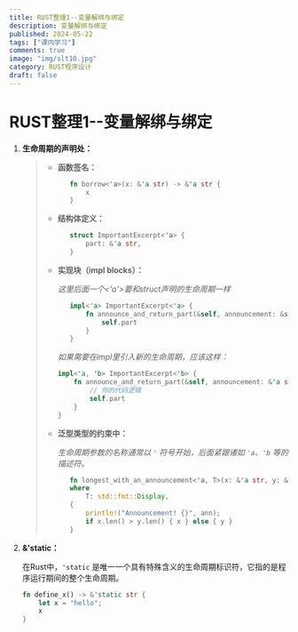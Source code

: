 ```yaml
---
title: RUST整理1--变量解绑与绑定
description: 变量解绑与绑定
published: 2024-05-22
tags: ["课内学习"]
comments: true
image: "img/slt10.jpg"
category: RUST程序设计
draft: false
---
```




# RUST整理1--变量解绑与绑定



1. **生命周期的声明处：**

   > - **函数签名：**
   >
   >   ```rust
   >      fn borrow<'a>(x: &'a str) -> &'a str {
   >          x
   >      }
   >   ```
   >
   > - **结构体定义：**
   >
   >   ```rust
   >      struct ImportantExcerpt<'a> {
   >          part: &'a str,
   >      }
   >   ```
   >
   > - **实现块（impl blocks）：**
   >
   >   *这里后面一个<'a'>要和struct声明的生命周期一样*
   >
   >   ```rust
   >      impl<'a> ImportantExcerpt<'a> {
   >          fn announce_and_return_part(&self, announcement: &str) -> &'a str {
   >              self.part
   >          }
   >      }
   >   ```
   >
   >   *如果需要在impl里引入新的生命周期，应该这样：*
   >
   >   ```rust
   >   impl<'a, 'b> ImportantExcerpt<'b> {
   >       fn announce_and_return_part(&self, announcement: &'a str) -> &'b str {
   >           // 你的代码逻辑
   >           self.part
   >       }
   >   }
   >   ```
   >
   > - **泛型类型的约束中：**
   >
   >   *生命周期参数的名称通常以 `'` 符号开始，后面紧跟诸如 `'a`、`'b` 等的描述符。*
   >
   >   ```rust
   >      fn longest_with_an_announcement<'a, T>(x: &'a str, y: &'a str, ann: T) -> &'a str
   >      where
   >          T: std::fmt::Display,
   >      {
   >          println!("Announcement! {}", ann);
   >          if x.len() > y.len() { x } else { y }
   >      }
   >   ```
   >
   > 



2. **&'static：**

   在Rust中，`'static` 是唯一一个具有特殊含义的生命周期标识符，它指的是程序运行期间的整个生命周期。

   ```rust
   fn define_x() -> &'static str {
       let x = "hello";
       x
   }
   ```

   
